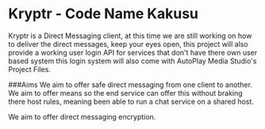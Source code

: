 Kryptr - Code Name Kakusu
=========================
Kryptr is a Direct Messaging client, at this time we are still working on how 
to deliver the direct messages, keep your eyes open, this project will also provide 
a working user login API for services that don't have there own user based system
this login system will also come with AutoPlay Media Studio's Project Files.

###Aims
We aim to offer safe direct messaging from one client to another.
We aim to offer means so the end service can offer this without braking there
host rules, meaning been able to run a chat service on a shared host.

We aim to offer direct messaging encryption.